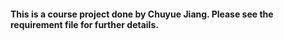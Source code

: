 #### This is a course project done by Chuyue Jiang. Please see the requirement file for further details.
